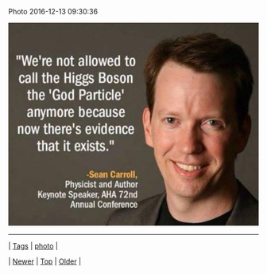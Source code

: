 <!--
title: Photo 2016-12-13 09
date: 2020-06-28T15:27:00.143Z
tags: photo
-->


Photo 2016-12-13 09:30:36

![](154415367915-0.jpg)

<!--BOTTOM-POST-NAVIGATION-->
---

| [Tags](tags.md) | [photo](tag-photo.md) |

| [Newer](154384607240.md) | [Top](index.md) | [Older](154420888784.md) |